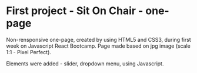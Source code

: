 # First project - Sit On Chair - one-page

Non-rensponsive one-page, created by using HTML5 and CSS3, during first week on Javascript React Bootcamp.
Page made based on jpg image (scale 1:1 - Pixel Perfect).

Elements were added - slider, dropdown menu, using Javascript.
